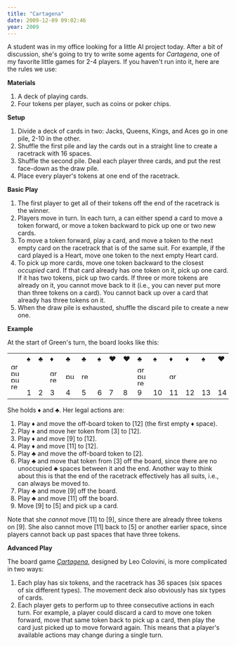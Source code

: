 ```yaml
---
title: "Cartagena"
date: 2009-12-09 09:02:46
year: 2009
---
```

A student was in my office looking for a little AI project today.  After a bit of discussion, she's going to try to write some agents for <em>Cartagena</em>, one of my favorite little games for 2-4 players.  If you haven't run into it, here are the rules we use:

<strong>Materials</strong>
<ol>
  <li>A deck of playing cards.</li>
  <li>Four tokens per player, such as coins or poker chips.</li>
</ol>
<strong>Setup</strong>
<ol>
  <li>Divide a deck of cards in two: Jacks, Queens, Kings, and Aces go in one pile, 2-10 in the other.</li>
  <li>Shuffle the first pile and lay the cards out in a straight line to create a racetrack with 16 spaces.</li>
  <li>Shuffle the second pile.  Deal each player three cards, and put the rest face-down as the draw pile.</li>
  <li>Place every player's tokens at one end of the racetrack.</li>
</ol>
<strong>Basic Play</strong>
<ol>
  <li>The first player to get all of their tokens off the end of the racetrack is the winner.</li>
  <li>Players move in turn. In each turn, a can either spend a card to move a token forward, or move a token backward to pick up one or two new cards.</li>
  <li>To move a token forward, play a card, and move a token to the next empty card on the racetrack that is of the same suit.  For example, if the card played is a Heart, move one token to the next empty Heart card.</li>
  <li>To pick up more cards, move one token backward to the closest <em>occupied</em> card.  If that card already has one token on it, pick up one card.  If it has two tokens, pick up two cards.  If three or more tokens are already on it, you cannot move back to it (i.e., you can never put more than three tokens on a card). You cannot back up over a card that already has three tokens on it.</li>
  <li>When the draw pile is exhausted, shuffle the discard pile to create a new one.</li>
</ol>
<strong>Example</strong>

At the start of Green's turn, the board looks like this:
<table class="center">
<tbody>
<tr>
<td rowspan="3"><img alt="green" src="{{'/files/2009/12/green.gif' | relative_url}}" alt="green" width="20" height="15" class="centered">
<img alt="purple" src="{{'/files/2009/12/purple.gif' | relative_url}}" alt="purple" width="20" height="15" class="centered"><img alt="purple" src="{{'/files/2009/12/purple.gif' | relative_url}}" alt="purple" width="20" height="15" class="centered">
<img alt="red" src="{{'/files/2009/12/red.gif' | relative_url}}" alt="red" width="20" height="15" class="centered"></td>
<td>♠</td>
<td>♣</td>
<td>♦</td>
<td>♣</td>
<td>♣</td>
<td>♠</td>
<td>♥</td>
<td>♥</td>
<td>♣</td>
<td>♠</td>
<td>♦</td>
<td>♦</td>
<td>♠</td>
<td>♥</td>
<td>♦</td>
<td>♥</td>
<td rowspan="3"></td>
</tr>
<tr>
<td></td>
<td></td>
<td><img alt="green" src="{{'/files/2009/12/green.gif' | relative_url}}" alt="green" width="20" height="15" class="centered"><img alt="red" src="{{'/files/2009/12/red.gif' | relative_url}}" alt="red" width="20" height="15" class="centered"></td>
<td><img alt="purple" src="{{'/files/2009/12/purple.gif' | relative_url}}" alt="purple" width="20" height="15" class="centered"></td>
<td><img alt="red" src="{{'/files/2009/12/red.gif' | relative_url}}" alt="red" width="20" height="15" class="centered"></td>
<td></td>
<td></td>
<td></td>
<td><img alt="green" src="{{'/files/2009/12/green.gif' | relative_url}}" alt="green" width="20" height="15" class="centered"><img alt="purple" src="{{'/files/2009/12/purple.gif' | relative_url}}" alt="purple" width="20" height="15" class="centered"><img alt="red" src="{{'/files/2009/12/red.gif' | relative_url}}" alt="red" width="20" height="15" class="centered"></td>
<td></td>
<td><img alt="green" src="{{'/files/2009/12/green.gif' | relative_url}}" alt="green" width="20" height="15" class="centered"></td>
<td></td>
<td></td>
<td></td>
<td></td>
<td></td>
</tr>
<tr>
<td>1</td>
<td>2</td>
<td>3</td>
<td>4</td>
<td>5</td>
<td>6</td>
<td>7</td>
<td>8</td>
<td>9</td>
<td>10</td>
<td>11</td>
<td>12</td>
<td>13</td>
<td>14</td>
<td>15</td>
<td>16</td>
</tr>
</tbody></table>
She holds ♦ and ♣.  Her legal actions are:
<ol>
  <li>Play ♦ and move the off-board token to [12] (the first empty ♦ space).</li>
  <li>Play ♦ and move her token from [3] to [12].</li>
  <li>Play ♦ and move [9] to [12].</li>
  <li>Play ♦ and move [11] to [12].</li>
  <li>Play ♣ and move the off-board token to [2].</li>
  <li>Play ♣ and move that token from [3] off the board, since there are no unoccupied ♣ spaces between it and the end. Another way to think about this is that the end of the racetrack effectively has all suits, i.e., can always be moved to.</li>
  <li>Play ♣ and move [9] off the board.</li>
  <li>Play ♣ and move [11] off the board.</li>
  <li>Move [9] to [5] and pick up a card.</li>
</ol>
Note that she <em>cannot</em> move [11] to [9], since there are already three tokens on [9]. She also cannot move [11] back to [5] or another earlier space, since players cannot back up past spaces that have three tokens.

<strong>Advanced Play</strong>

The board game <a href="http://en.wikipedia.org/wiki/Cartagena_%28board_game%29"><em>Cartagena</em></a>, designed by Leo Colovini, is more complicated in two ways:
<ol>
  <li>Each play has six tokens, and the racetrack has 36 spaces (six spaces of six different types).  The movement deck also obviously has six types of cards.</li>
  <li>Each player gets to perform up to three consecutive actions in each turn.  For example, a player could discard a card to move one token forward, move that same token back to pick up a card, then play the card just picked up to move forward again.  This means that a player's available actions may change during a single turn.</li>
</ol>
